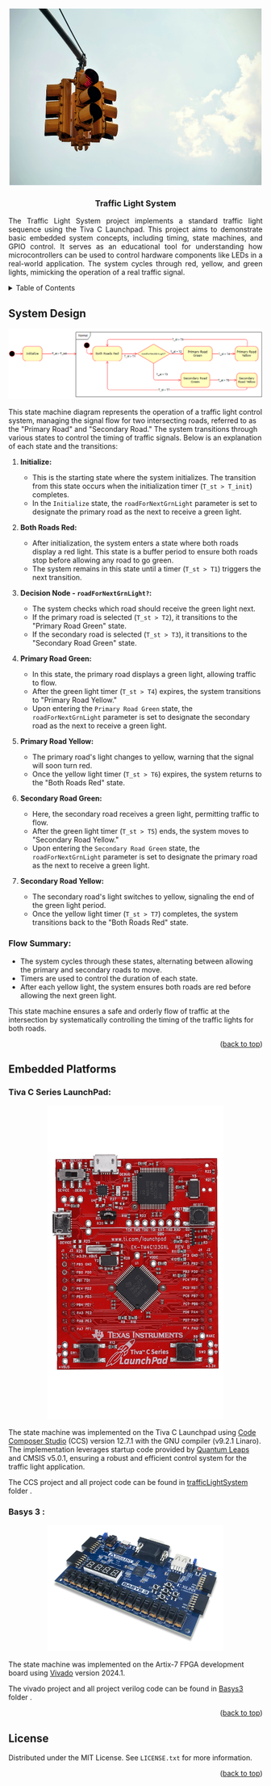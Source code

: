 <!-- 
*** This file was adapted from Best-README-Template by [othneildrew] (https://github.com/othneildrew/Best-README-Template)
*** Licensed under the MIT License
-->

<a id="readme-top"></a>


<!-- PROJECT SHIELDS -->
<!--
*** I'm using markdown "reference style" links for readability.
*** Reference links are enclosed in brackets [ ] instead of parentheses ( ).
*** See the bottom of this document for the declaration of the reference variables
*** for contributors-url, forks-url, etc. This is an optional, concise syntax you may use.
*** https://www.markdownguide.org/basic-syntax/#reference-style-links
-->

<!-- PROJECT LOGO -->
<br />
<div align="center">
  <a >
    <img src="images/trafficLight_logo.jpg" alt="Traffic Light Image" width="500" height="350">
  </a>

  <h3 align="center">Traffic Light System</h3>

  <p align="justify">
    The Traffic Light System project implements a standard traffic light sequence using the Tiva C Launchpad. This project aims to demonstrate basic embedded system concepts, including timing, state machines, and GPIO control. It serves as an educational tool for understanding how microcontrollers can be used to control hardware components like LEDs in a real-world application. The system cycles through red, yellow, and green lights, mimicking the operation of a real traffic signal.
    <br />
  </p>
</div>



<!-- TABLE OF CONTENTS -->
<details>
  <summary>Table of Contents</summary>
  <ol>
    <li>
      <a href="#system-design">System Design</a>
    </li>
    <li>
      <a href="#embedded-platforms">Embedded Platforms</a>
      <ul>
        <li><a href="#tiva-c-series-launchpad">Tiva C Series LaunchPad</a></li>
      </ul>
    </li>
    <li><a href="#license">License</a></li>
  </ol>
</details>



<!-- System Design -->
## System Design

<div align="center">
<a >
    <img src="images/trafficLight_stateMachinev100.png" alt="Traffic Light State Machine">
</a>
</div>

This state machine diagram represents the operation of a traffic light control system, managing the signal flow for two intersecting roads, referred to as the "Primary Road" and "Secondary Road." The system transitions through various states to control the timing of traffic signals. Below is an explanation of each state and the transitions:

1. **Initialize:**
   - This is the starting state where the system initializes. The transition from this state occurs when the initialization timer (`T_st > T_init`) completes.
   - In the `Initialize` state, the `roadForNextGrnLight` parameter is set to designate the primary road as the next to receive a green light.

2. **Both Roads Red:**
   - After initialization, the system enters a state where both roads display a red light. This state is a buffer period to ensure both roads stop before allowing any road to go green.
   - The system remains in this state until a timer (`T_st > T1`) triggers the next transition.

3. **Decision Node - `roadForNextGrnLight?`:**
   - The system checks which road should receive the green light next.
   - If the primary road is selected (`T_st > T2`), it transitions to the "Primary Road Green" state.
   - If the secondary road is selected (`T_st > T3`), it transitions to the "Secondary Road Green" state.

4. **Primary Road Green:**
   - In this state, the primary road displays a green light, allowing traffic to flow.
   - After the green light timer (`T_st > T4`) expires, the system transitions to "Primary Road Yellow."
   - Upon entering the `Primary Road Green` state, the `roadForNextGrnLight` parameter is set to designate the secondary road as the next to receive a green light.

5. **Primary Road Yellow:**
   - The primary road's light changes to yellow, warning that the signal will soon turn red.
   - Once the yellow light timer (`T_st > T6`) expires, the system returns to the "Both Roads Red" state.

6. **Secondary Road Green:**
   - Here, the secondary road receives a green light, permitting traffic to flow.
   - After the green light timer (`T_st > T5`) ends, the system moves to "Secondary Road Yellow."
   - Upon entering the `Secondary Road Green` state, the `roadForNextGrnLight` parameter is set to designate the primary road as the next to receive a green light.

7. **Secondary Road Yellow:**
   - The secondary road's light switches to yellow, signaling the end of the green light period.
   - Once the yellow light timer (`T_st > T7`) completes, the system transitions back to the "Both Roads Red" state.

### Flow Summary:
- The system cycles through these states, alternating between allowing the primary and secondary roads to move.
- Timers are used to control the duration of each state.
- After each yellow light, the system ensures both roads are red before allowing the next green light.

This state machine ensures a safe and orderly flow of traffic at the intersection by systematically controlling the timing of the traffic lights for both roads.

<p align="right">(<a href="#readme-top">back to top</a>)</p>

## Embedded Platforms

### Tiva C Series LaunchPad:

<div align="center">
<a >
    <img src="images/ek-tm4c123gxl-top.png" alt="Tiva C Series LaunchPad Board" width="350 height="350">
</a>
</div>

The state machine was implemented on the Tiva C Launchpad using [Code Composer Studio](https://www.ti.com/tool/CCSTUDIO) (CCS) version 12.7.1 with the GNU compiler (v9.2.1 Linaro). The implementation leverages startup code provided by [Quantum Leaps](https://www.state-machine.com/video-course) and CMSIS v5.0.1, ensuring a robust and efficient control system for the traffic light application.

The CCS project and all project code can be found in [trafficLightSystem](./Tiva_C_Launchpad/trafficLightSystem/) folder .

### Basys 3 :

<div align="center">
<a >
    <img src="images/basys3.png" alt="Basys3 FPGA Development Board" width="350 height="350">
</a>
</div>

The state machine was implemented on the Artix-7 FPGA development board using [Vivado](https://www.xilinx.com/products/design-tools/vivado.html) version 2024.1.

The vivado project and all project verilog code can be found in [Basys3](./Basys3) folder .


<p align="right">(<a href="#readme-top">back to top</a>)</p>

<!-- LICENSE -->
## License

Distributed under the MIT License. See `LICENSE.txt` for more information.

<p align="right">(<a href="#readme-top">back to top</a>)</p>

<!-- MARKDOWN LINKS & IMAGES -->
<!-- https://www.markdownguide.org/basic-syntax/#reference-style-links -->
[contributors-shield]: https://img.shields.io/github/contributors/othneildrew/Best-README-Template.svg?style=for-the-badge
[contributors-url]: https://github.com/othneildrew/Best-README-Template/graphs/contributors
[forks-shield]: https://img.shields.io/github/forks/othneildrew/Best-README-Template.svg?style=for-the-badge
[forks-url]: https://github.com/othneildrew/Best-README-Template/network/members
[stars-shield]: https://img.shields.io/github/stars/othneildrew/Best-README-Template.svg?style=for-the-badge
[stars-url]: https://github.com/othneildrew/Best-README-Template/stargazers
[issues-shield]: https://img.shields.io/github/issues/othneildrew/Best-README-Template.svg?style=for-the-badge
[issues-url]: https://github.com/othneildrew/Best-README-Template/issues
[license-shield]: https://img.shields.io/github/license/othneildrew/Best-README-Template.svg?style=for-the-badge
[license-url]: https://github.com/othneildrew/Best-README-Template/blob/master/LICENSE.txt
[linkedin-shield]: https://i.sstatic.net/gVE0j.png
[linkedin-url]: www.linkedin.com/in/munadirahmed
[product-screenshot]: images/screenshot.png
[Next.js]: https://img.shields.io/badge/next.js-000000?style=for-the-badge&logo=nextdotjs&logoColor=white
[Next-url]: https://nextjs.org/
[React.js]: https://img.shields.io/badge/React-20232A?style=for-the-badge&logo=react&logoColor=61DAFB
[React-url]: https://reactjs.org/
[Vue.js]: https://img.shields.io/badge/Vue.js-35495E?style=for-the-badge&logo=vuedotjs&logoColor=4FC08D
[Vue-url]: https://vuejs.org/
[Angular.io]: https://img.shields.io/badge/Angular-DD0031?style=for-the-badge&logo=angular&logoColor=white
[Angular-url]: https://angular.io/
[Svelte.dev]: https://img.shields.io/badge/Svelte-4A4A55?style=for-the-badge&logo=svelte&logoColor=FF3E00
[Svelte-url]: https://svelte.dev/
[Laravel.com]: https://img.shields.io/badge/Laravel-FF2D20?style=for-the-badge&logo=laravel&logoColor=white
[Laravel-url]: https://laravel.com
[Bootstrap.com]: https://img.shields.io/badge/Bootstrap-563D7C?style=for-the-badge&logo=bootstrap&logoColor=white
[Bootstrap-url]: https://getbootstrap.com
[JQuery.com]: https://img.shields.io/badge/jQuery-0769AD?style=for-the-badge&logo=jquery&logoColor=white
[JQuery-url]: https://jquery.com 
